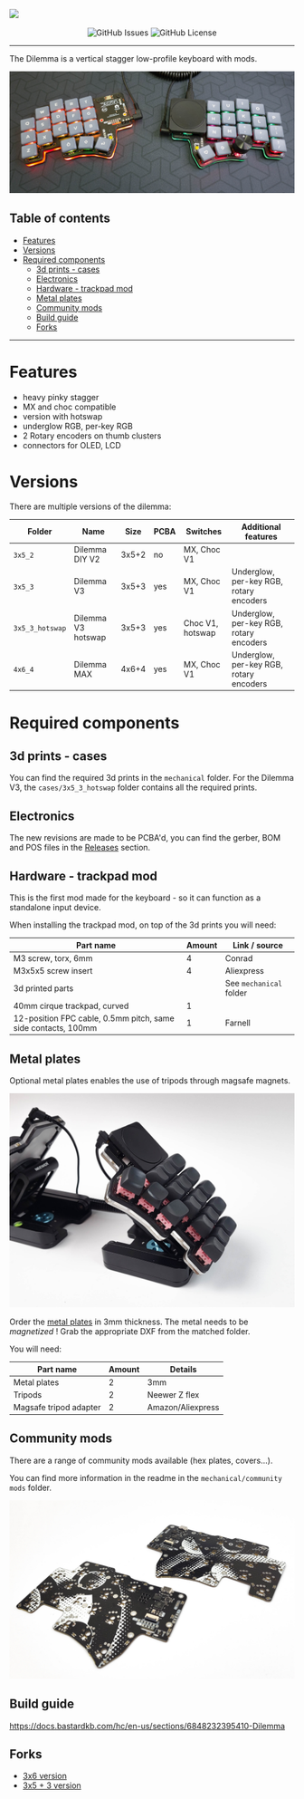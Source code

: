 ![](pics/logo.png)

<div align="center">

![GitHub Issues](https://img.shields.io/github/issues/bastardkb/dilemma?style=for-the-badge)
![GitHub License](https://img.shields.io/badge/license-CERN%20OHL%20V2-lightgrey?style=for-the-badge)
</div>

---

The Dilemma is a vertical stagger low-profile keyboard with mods.

![](pics/1k.jpg)

## Table of contents

- [Features](#features)
- [Versions](#versions)
- [Required components](#required-components)
  - [3d prints - cases](#3d-prints---cases)
  - [Electronics](#electronics)
  - [Hardware - trackpad mod](#hardware---trackpad-mod)
  - [Metal plates](#metal-plates)
  - [Community mods](#community-mods)
  - [Build guide](#build-guide)
  - [Forks](#forks)


---

# Features

- heavy pinky stagger
- MX and choc compatible
- version with hotswap
- underglow RGB, per-key RGB
- 2 Rotary encoders on thumb clusters
- connectors for OLED, LCD

# Versions

There are multiple versions of the dilemma:


| Folder          | Name               | Size  | PCBA  | Switches         | Additional features                     |
| --------------- | ------------------ | ----- | ----- | ---------------- | --------------------------------------- |
| `3x5_2`         | Dilemma DIY V2     | 3x5+2 | no    | MX, Choc V1      |                                         |
| `3x5_3`         | Dilemma V3         | 3x5+3 | yes   | MX, Choc V1      | Underglow, per-key RGB, rotary encoders |
| `3x5_3_hotswap` | Dilemma V3 hotswap | 3x5+3 | yes   | Choc V1, hotswap | Underglow, per-key RGB, rotary encoders |
| `4x6_4`         | Dilemma MAX        | 4x6+4 | yes   | MX, Choc V1      | Underglow, per-key RGB, rotary encoders |


# Required components

## 3d prints - cases

You can find the required 3d prints in the `mechanical` folder.
For the Dilemma V3, the `cases/3x5_3_hotswap` folder contains all the required prints.  

## Electronics

The new revisions are made to be PCBA'd, you can find the gerber, BOM and POS files in the [Releases](https://github.com/bastardkb/dilemma/releases) section.


## Hardware - trackpad mod

This is the first mod made for the keyboard - so it can function as a standalone input device.

When installing the trackpad mod, on top of the 3d prints you will need:

| Part name                                                     | Amount | Link / source           |
| ------------------------------------------------------------- | ------ | ----------------------- |
| M3 screw, torx, 6mm                                           | 4      | Conrad                  |
| M3x5x5 screw insert                                           | 4      | Aliexpress              |
| 3d printed parts                                              |        | See `mechanical` folder |
| 40mm cirque trackpad, curved                                  | 1      |                         |
| 12-position FPC cable, 0.5mm pitch, same side contacts, 100mm | 1      | Farnell                 |


## Metal plates

Optional metal plates enables the use of tripods through magsafe magnets.


![](pics/1m.jpg)

Order the [metal plates](mechanical/plates/v2/bottom_metal.dxf) in 3mm thickness. The metal needs to be *magnetized* !
Grab the appropriate DXF from the matched folder.

You will need:

| Part name              | Amount | Details           |
| ---------------------- | ------ | ----------------- |
| Metal plates           | 2      | 3mm               |
| Tripods                | 2      | Neewer Z flex     |
| Magsafe tripod adapter | 2      | Amazon/Aliexpress |

## Community mods

There are a range of community mods available (hex plates, covers...).

You can find more information in the readme in the `mechanical/community mods` folder.

![](pics/1i.jpg)

## Build guide

https://docs.bastardkb.com/hc/en-us/sections/6848232395410-Dilemma


## Forks

- [3x6 version](https://github.com/bstiq/Dilemma_3x6/)
- [3x5 + 3 version](https://github.com/dixls/Dilemma-3mod)
